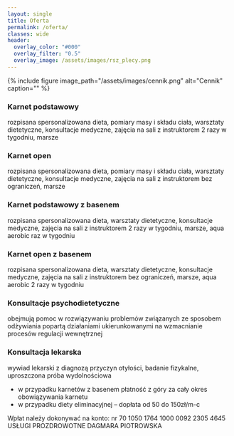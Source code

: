 ```yaml
---
layout: single
title: Oferta
permalink: /oferta/
classes: wide
header:
  overlay_color: "#000"
  overlay_filter: "0.5"
  overlay_image: /assets/images/rsz_plecy.png
---
```

{% include figure image_path="/assets/images/cennik.png" alt="Cennik" caption="" %}

### Karnet podstawowy
rozpisana spersonalizowana dieta, pomiary masy i składu ciała, warsztaty dietetyczne, konsultacje medyczne, zajęcia na sali z instruktorem 2 razy w tygodniu, marsze
### Karnet open
rozpisana spersonalizowana dieta, pomiary masy i składu ciała, warsztaty dietetyczne, konsultacje medyczne, zajęcia na sali z instruktorem bez ograniczeń, marsze
### Karnet podstawowy z basenem
rozpisana spersonalizowana dieta, warsztaty dietetyczne, konsultacje medyczne, zajęcia na sali z instruktorem 2 razy w tygodniu, marsze, aqua aerobic raz w tygodniu
### Karnet open z basenem
rozpisana spersonalizowana dieta, warsztaty dietetyczne, konsultacje medyczne, zajęcia na sali z instruktorem bez ograniczeń, marsze, aqua aerobic 2 razy w tygodniu
### Konsultacje psychodietetyczne
obejmują pomoc w rozwiązywaniu problemów związanych ze sposobem odżywiania popartą działaniami ukierunkowanymi na wzmacnianie procesów regulacji wewnętrznej
### Konsultacja lekarska
wywiad lekarski z diagnozą przyczyn otyłości, badanie fizykalne, uproszczona próba wydolnościowa
* w przypadku karnetów z basenem płatność z góry za cały okres obowiązywania karnetu
* w przypadku diety eliminacyjnej – dopłata od 50 do 150zł/m-c

Wpłat należy dokonywać na konto:
nr 70 1050 1764 1000 0092 2305 4645
USŁUGI PROZDROWOTNE DAGMARA PIOTROWSKA
